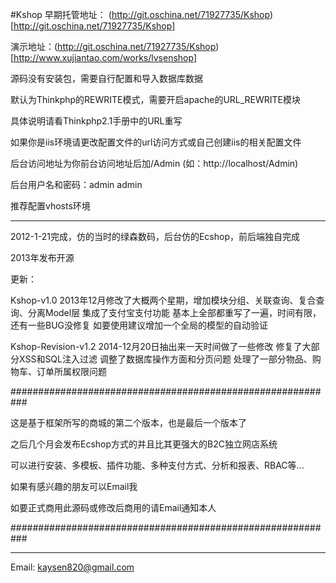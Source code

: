 #Kshop
早期托管地址：
(http://git.oschina.net/71927735/Kshop)[http://git.oschina.net/71927735/Kshop]

演示地址：(http://git.oschina.net/71927735/Kshop)[http://www.xujiantao.com/works/lvsenshop]

源码没有安装包，需要自行配置和导入数据库数据

默认为Thinkphp的REWRITE模式，需要开启apache的URL_REWRITE模块

具体说明请看Thinkphp2.1手册中的URL重写

如果你是iis环境请更改配置文件的url访问方式或自己创建iis的相关配置文件

后台访问地址为你前台访问地址后加/Admin (如：http://localhost/Admin)

后台用户名和密码：admin admin

推荐配置vhosts环境

-----------------------------------------------------------

2012-1-21完成，仿的当时的绿森数码，后台仿的Ecshop，前后端独自完成

2013年发布开源

更新：

Kshop-v1.0
  2013年12月修改了大概两个星期，增加模块分组、关联查询、复合查询、分离Model层
  集成了支付宝支付功能
  基本上全部都重写了一遍，时间有限，还有一些BUG没修复
  如要使用建议增加一个全局的模型的自动验证

Kshop-Revision-v1.2
  2014-12月20日抽出来一天时间做了一些修改
  修复了大部分XSS和SQL注入过滤
  调整了数据库操作方面和分页问题
  处理了一部分物品、购物车、订单所属权限问题


###########################################################

这是基于框架所写的商城的第二个版本，也是最后一个版本了

之后几个月会发布Ecshop方式的并且比其更强大的B2C独立网店系统

可以进行安装、多模板、插件功能、多种支付方式、分析和报表、RBAC等...

如果有感兴趣的朋友可以Email我

如要正式商用此源码或修改后商用的请Email通知本人

###########################################################

-----------------------------------------------------------

Email: kaysen820@gmail.com

